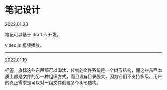 # 笔记设计

2022.01.23

笔记可以基于 draft.js 开发。

video.js 视频播放。

---

2022.01.19

标签，旗标这些东西都可以淘汰，传统的文件系统是一个树形结构，而这些东西本质上都是文件的另一种组织方式，而且没有目录强大，因为它们不支持多级。用户的真正需求是可以对一组文件创建多个树形结构。

